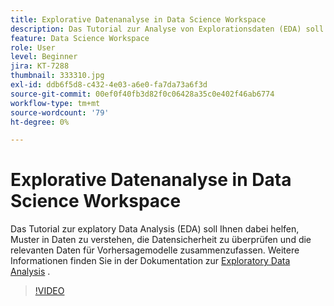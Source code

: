 ```yaml
---
title: Explorative Datenanalyse in Data Science Workspace
description: Das Tutorial zur Analyse von Explorationsdaten (EDA) soll Ihnen dabei helfen, Muster in Daten zu ermitteln, die Datensicherheit zu überprüfen und die relevanten Daten für Vorhersagemodelle zusammenzufassen.
feature: Data Science Workspace
role: User
level: Beginner
jira: KT-7288
thumbnail: 333310.jpg
exl-id: ddb6f5d8-c432-4e03-a6e0-fa7da73a6f3d
source-git-commit: 00ef0f40fb3d82f0c06428a35c0e402f46ab6774
workflow-type: tm+mt
source-wordcount: '79'
ht-degree: 0%

---
```


# Explorative Datenanalyse in Data Science Workspace

Das Tutorial zur explatory Data Analysis (EDA) soll Ihnen dabei helfen, Muster in Daten zu verstehen, die Datensicherheit zu überprüfen und die relevanten Daten für Vorhersagemodelle zusammenzufassen. Weitere Informationen finden Sie in der Dokumentation zur [Exploratory Data Analysis](https://experienceleague.adobe.com/docs/experience-platform/data-science-workspace/jupyterlab/eda-notebook.html?lang=en) .

>[!VIDEO](https://video.tv.adobe.com/v/333310)

